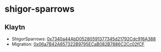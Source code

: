 # shigor-sparrows

## Klaytn
- ShigorSparrows: [0x7340a44AbD05280591377345d21792Cdc916A388](https://scope.klaytn.com/account/0x7340a44AbD05280591377345d21792Cdc916A388)
- Migration: [0x06a7B42A857322B9795ECaB082B7886C2Cc02fCF](https://scope.klaytn.com/account/0x06a7B42A857322B9795ECaB082B7886C2Cc02fCF)